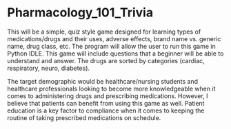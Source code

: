 # Pharmacology_101_Trivia


This will be a simple, quiz style game designed for learning types of medications/drugs and their uses, adverse effects, brand name vs. generic name, drug class, etc. The program will allow the user to run this game in Python IDLE. This game will include questions that a beginner will be able to understand and answer. The drugs are sorted by categories (cardiac, respiratory, neuro, diabetes).

The target demographic would be healthcare/nursing students and healthcare professionals looking to become more knowledgeable when it comes to administering drugs and prescribing medications. However, I believe that patients can benefit from using this game as well. Patient education is a key factor to compliance when it comes to keeping the routine of taking prescribed medications on schedule. 


